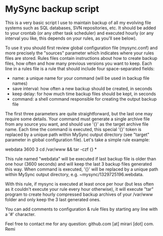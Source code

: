 MySync backup script
====================

This is a very basic script I use to maintain backup of all my evolving file
systems such as SQL databases, SVN repositories, etc. It should be added to
your crontab (or any other task scheduler) and executed hourly (or any interval
you like, this depends on your rules, as you'll see below).

To use it you should first review global configuration file (mysync.conf) and
more precisely the "sources" parameter which indicates where your rules files
are stored. Rules files contain instructions about how to create backup files,
how often and how many previous versions you want to keep. Each line in a rules
file is a rule that should include four space-separated fields:

- name: a unique name for your command (will be used in backup file names)
- save interval: how often a new backup should be created, in seconds
- keep delay: for how much time backup files should be kept, in seconds
- command: a shell command responsible for creating the output backup file

The first three parameters are quite straightforward, but the last one may
require some details. Your command must generate a single archive file from
any source you want, and should use '{}' as the target archive file name. Each
time the command is executed, this special '{}' token is replaced by a unique
path within MySync output directory (see "target" parameter in global
configuration file). Let's take a simple rule example:

webdata		3600	3	cd /var/www && tar -czf {} *

This rule named "webdata" will be executed if last backup file is older than
one hour (3600 seconds) and will keep the last 3 backup files generated this
way. When command is executed, '{}' will be replaced by a unique path within
MySync output directory, e.g. ~mysync/1329725196.webdata.

With this rule, if mysync is executed at least once per hour (but less often as
it couldn't execute your rule every hour otherwise), it will execute "tar"
program to create hourly compressed backup archives of your /var/www folder
and only keep the 3 last generated ones.

You can add comments to configuration & rule files by starting any line with
a '#' character.

Feel free to contact me for any question: github.com [at] mirari [dot] com.
Remi
